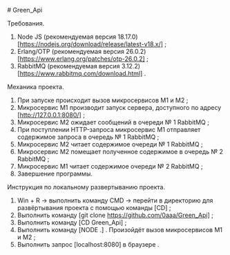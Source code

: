 #   G r e e n _ A p i   

 Требования.  
1. Node JS (рекомендуемая версия 18.17.0) [https://nodejs.org/download/release/latest-v18.x/] ;  
2. Erlang/OTP (рекомендуемая версия 26.0.2) [https://www.erlang.org/patches/otp-26.0.2] ;  
3. RabbitMQ (рекомендуемая версия 3.12.2) [https://www.rabbitmq.com/download.html] .   

 Механика проекта.  
1. При запуске происходит вызов микросервисов M1 и M2 ;  
2. Микросервис M1 производит запуск сервера, доступного по адресу [http://127.0.0.1:8080/] ;  
3. Микросервис M2 ожидает сообщений в очереди № 1 RabbitMQ ;  
4. При поступлении HTTP-запроса микросервис M1 отправляет содержимое запроса в очередь № 1 RabbitMQ ;  
5. Микросервис M2 читает содержимое очереди № 1 RabbitMQ ;  
6. Микросервис M2 помещает полученное содержимое в очередь № 2 RabbitMQ ;  
7. Микросервис M1 читает содержимое очереди № 2 RabbitMQ ;  
8. Завершение программы.   

 Инструкция по локальному развертыванию проекта.  
1. Win + R -> выполнить команду CMD -> перейти в директорию для развёртывания проекта с помощью команды [CD] ;  
2. Выполнить команду [git clone https://github.com/0aaa/Green_Api] ;  
3. Выполнить команду [CD Green_Api] ;  
4. Выполнить команду [NODE .] . Произойдёт вызов микросервисов M1 и M2 ;  
5. Выполнить запрос [localhost:8080] в браузере .
